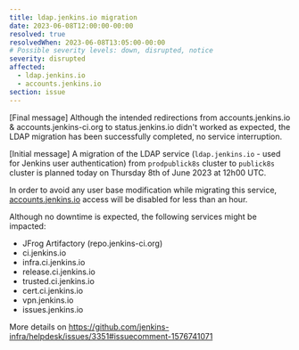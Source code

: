 ```yaml
---
title: ldap.jenkins.io migration
date: 2023-06-08T12:00:00-00:00
resolved: true
resolvedWhen: 2023-06-08T13:05:00-00:00
# Possible severity levels: down, disrupted, notice
severity: disrupted
affected:
  - ldap.jenkins.io
  - accounts.jenkins.io
section: issue
---
```


[Final message]
Although the intended redirections from accounts.jenkins.io & accounts.jenkins-ci.org to status.jenkins.io didn't worked as expected, the LDAP migration has been successfully completed, no service interruption.

[Initial message]
A migration of the LDAP service (`ldap.jenkins.io` - used for Jenkins user authentication) from `prodpublick8s` cluster to `publick8s` cluster is planned today on Thursday 8th of June 2023 at 12h00 UTC.

In order to avoid any user base modification while migrating this service, [accounts.jenkins.io](https://accounts.jenkins.io) access will be disabled for less than an hour.

Although no downtime is expected, the following services might be impacted:
- JFrog Artifactory (repo.jenkins-ci.org)
- ci.jenkins.io
- infra.ci.jenkins.io
- release.ci.jenkins.io
- trusted.ci.jenkins.io
- cert.ci.jenkins.io
- vpn.jenkins.io
- issues.jenkins.io

More details on https://github.com/jenkins-infra/helpdesk/issues/3351#issuecomment-1576741071
